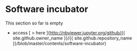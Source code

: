 # Software incubator

This section so far is empty

* access [ > here ](http://nbviewer.jupyter.org/github/{{ site.github.owner_name }}/{{ site.github.repository_name }}/blob/master/contents/software-incubator)
